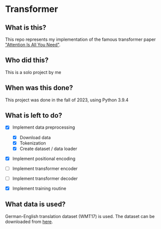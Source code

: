 # Transformer
## What is this?
This repo represents my implementation of the famous transformer paper ["Attention Is All You Need"](https://arxiv.org/pdf/1706.03762.pdf).

## Who did this?
This is a solo project by me

## When was this done?
This project was done in the fall of 2023, using Python 3.9.4

## What is left to do?

- [x] Implement data preprocessing
    - [x] Download data
    - [x] Tokenization
    - [x] Create dataset / data loader
- [x] Implement positional encoding
- [ ] Implement transformer encoder
- [ ] Implement transformer decoder
- [x] Implement training routine


## What data is used?
German-English translation dataset (WMT17) is used. 
The dataset can be downloaded from [here](https://www.statmt.org/wmt17/translation-task.html#download).

